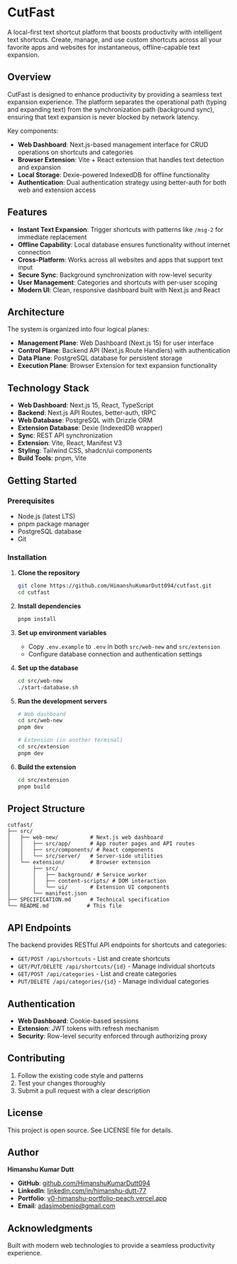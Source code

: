 # CutFast

A local-first text shortcut platform that boosts productivity with intelligent text shortcuts. Create, manage, and use custom shortcuts across all your favorite apps and websites for instantaneous, offline-capable text expansion.

## Overview

CutFast is designed to enhance productivity by providing a seamless text expansion experience. The platform separates the operational path (typing and expanding text) from the synchronization path (background sync), ensuring that text expansion is never blocked by network latency.

Key components:
- **Web Dashboard**: Next.js-based management interface for CRUD operations on shortcuts and categories
- **Browser Extension**: Vite + React extension that handles text detection and expansion
- **Local Storage**: Dexie-powered IndexedDB for offline functionality
- **Authentication**: Dual authentication strategy using better-auth for both web and extension access

## Features

- **Instant Text Expansion**: Trigger shortcuts with patterns like `/msg-2` for immediate replacement
- **Offline Capability**: Local database ensures functionality without internet connection
- **Cross-Platform**: Works across all websites and apps that support text input
- **Secure Sync**: Background synchronization with row-level security
- **User Management**: Categories and shortcuts with per-user scoping
- **Modern UI**: Clean, responsive dashboard built with Next.js and React

## Architecture

The system is organized into four logical planes:

- **Management Plane**: Web Dashboard (Next.js 15) for user interface
- **Control Plane**: Backend API (Next.js Route Handlers) with authentication
- **Data Plane**: PostgreSQL database for persistent storage
- **Execution Plane**: Browser Extension for text expansion functionality

## Technology Stack

- **Web Dashboard**: Next.js 15, React, TypeScript
- **Backend**: Next.js API Routes, better-auth, tRPC
- **Web Database**: PostgreSQL with Drizzle ORM
- **Extension Database**: Dexie (IndexedDB wrapper)
- **Sync**: REST API synchronization
- **Extension**: Vite, React, Manifest V3
- **Styling**: Tailwind CSS, shadcn/ui components
- **Build Tools**: pnpm, Vite

## Getting Started

### Prerequisites

- Node.js (latest LTS)
- pnpm package manager
- PostgreSQL database
- Git

### Installation

1. **Clone the repository**
   ```bash
   git clone https://github.com/HimanshuKumarDutt094/cutfast.git
   cd cutfast
   ```

2. **Install dependencies**
   ```bash
   pnpm install
   ```

3. **Set up environment variables**
   - Copy `.env.example` to `.env` in both `src/web-new` and `src/extension`
   - Configure database connection and authentication settings

4. **Set up the database**
   ```bash
   cd src/web-new
   ./start-database.sh
   ```

5. **Run the development servers**
   ```bash
   # Web dashboard
   cd src/web-new
   pnpm dev

   # Extension (in another terminal)
   cd src/extension
   pnpm dev
   ```

6. **Build the extension**
   ```bash
   cd src/extension
   pnpm build
   ```

## Project Structure

```
cutfast/
├── src/
│   ├── web-new/          # Next.js web dashboard
│   │   ├── src/app/      # App router pages and API routes
│   │   ├── src/components/ # React components
│   │   └── src/server/   # Server-side utilities
│   └── extension/        # Browser extension
│       ├── src/
│       │   ├── background/ # Service worker
│       │   ├── content-scripts/ # DOM interaction
│       │   └── ui/       # Extension UI components
│       └── manifest.json
├── SPECIFICATION.md      # Technical specification
└── README.md            # This file
```

## API Endpoints

The backend provides RESTful API endpoints for shortcuts and categories:

- `GET/POST /api/shortcuts` - List and create shortcuts
- `GET/PUT/DELETE /api/shortcuts/{id}` - Manage individual shortcuts
- `GET/POST /api/categories` - List and create categories
- `PUT/DELETE /api/categories/{id}` - Manage individual categories

## Authentication

- **Web Dashboard**: Cookie-based sessions
- **Extension**: JWT tokens with refresh mechanism
- **Security**: Row-level security enforced through authorizing proxy

## Contributing

1. Follow the existing code style and patterns
2. Test your changes thoroughly
3. Submit a pull request with a clear description

## License

This project is open source. See LICENSE file for details.

## Author

**Himanshu Kumar Dutt**

- **GitHub**: [github.com/HimanshuKumarDutt094](https://github.com/HimanshuKumarDutt094)
- **LinkedIn**: [linkedin.com/in/himanshu-dutt-77](https://linkedin.com/in/himanshu-dutt-77)
- **Portfolio**: [v0-himanshu-portfolio-peach.vercel.app](https://v0-himanshu-portfolio-peach.vercel.app/)
- **Email**: adasimobenio@gmail.com

## Acknowledgments

Built with modern web technologies to provide a seamless productivity experience.
